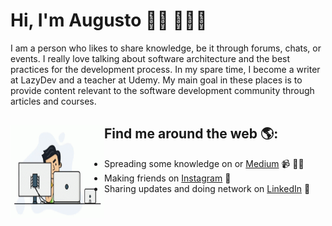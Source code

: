 # Hi, I'm Augusto 👋🏾 👩🏾‍💻
I am a person who likes to share knowledge, be it through forums, chats, or events. I really love talking about software architecture and the best practices for the development process. In my spare time, I become a writer at LazyDev and a teacher at Udemy. My main goal in these places is to provide content relevant to the software development community through articles and courses.


## Find me around the web 🌎: <img align="left" width="150" height="150" src="https://github.com/Augustomesquita/augustomesquita/blob/4bd2edde0bec7d2b909d12887b8a9b57552dd381/tenor.gif?raw=true">
- Spreading some knowledge on <a href=""></a> or <a href="https://medium.com/lazydevofficial">Medium</a> 📹 ✍🏾
- Making friends on <a href="https://www.instagram.com/augustomesquitasrs">Instagram</a> 🏓
- Sharing updates and doing network on <a href="https://www.linkedin.com/in/monicampowell/">LinkedIn</a> 💼
